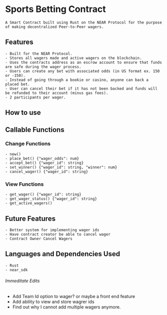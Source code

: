 # Sports Betting Contract

    A Smart Contract built using Rust on the NEAR Protocol for the purpose of making decentralized Peer-to-Peer wagers.

## Features

    - Built for the NEAR Protocol.
    - Stores all wagers made and active wagers on the blockchain.
    - Uses the contracts address as an escrow account to ensure that funds are safe during the wager process.
    - Users can create any bet with associated odds (in US format ex. 150 or -150).
    - Instead of going through a bookie or casino, anyone can back a placed bet.
    - User can cancel their bet if it has not been backed and funds will be refunded to their account (minus gas fees).
    - 2 participants per wager.

## How to use

## Callable Functions

### Change Functions

    - new()
    - place_bet() {"wager_odds": num}
    - accept_bet() {"wager_id": string}
    - set_winner() {"wager_id": string, "winner": num}
    - cancel_wager() {"wager_id": string}

### View Functions

    - get_wager() {"wager_id": string}
    - get_wager_status() {"wager_id": string}
    - get_active_wagers()

## Future Features

    - Better system for implementing wager ids
    - Have contract creator be able to cancel wager
    - Contract Owner Cancel Wagers

## Languages and Dependencies Used

    - Rust
    - near_sdk

###### Immeditate Edits

- Add Team Id option to wager? or maybe a front end feature
- Add ability to view and store wagrer ids
- Find out why I cannot add multiple wagers anymore.
